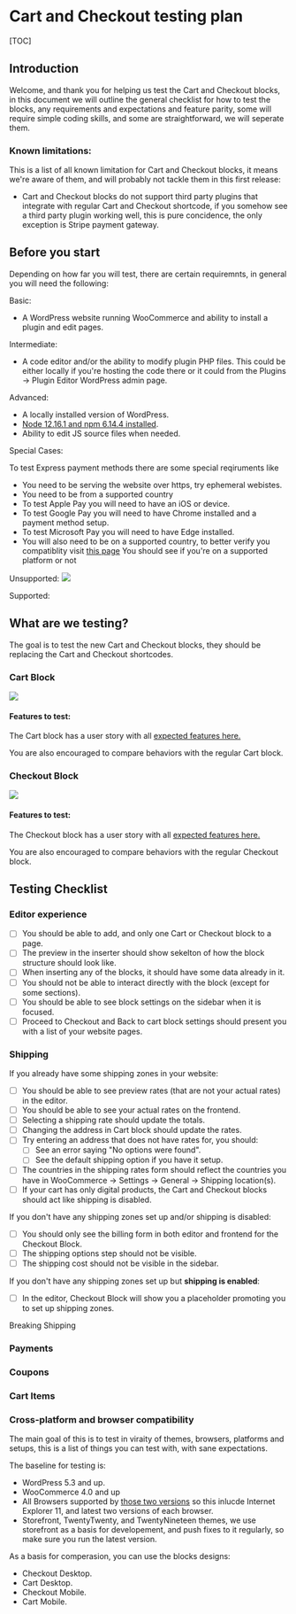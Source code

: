 <!--
taking a look from https://make.wordpress.org/test/handbook/call-for-testing/
note: there will be many grammar mistakes since grammarly doesn't work here, but I will run
this throu it later when I finish.
-->

# Cart and Checkout testing plan

[TOC]

## Introduction

Welcome, and thank you for helping us test the Cart and Checkout blocks,
in this document we will outline the general checklist for how to test
the blocks, any requirements and expectations and feature parity, some
will require simple coding skills, and some are straightforward, we will
seperate them.

### Known limitations:
<!-- Debating on where to put this section -->
This is a list of all known limitation for Cart and Checkout blocks, it means
we're aware of them, and will probably not tackle them in this first release:

- Cart and Checkout blocks do not support third party plugins that integrate with
	regular Cart and Checkout shortcode, if you somehow see a third party plugin working
	well, this is pure concidence, the only exception is Stripe payment gateway.

## Before you start

Depending on how far you will test, there are certain requiremnts, in general
you will need the following:

Basic:
- A WordPress website running WooCommerce and ability to install a plugin and edit pages.

Intermediate:
- A code editor and/or the ability to modify plugin PHP files.
	This could be either locally if you're hosting the code there or it could from the Plugins -> Plugin Editor
	WordPress admin page.

Advanced:
- A locally installed version of WordPress.
- [Node 12.16.1 and npm 6.14.4 installed](https://github.com/woocommerce/woocommerce-gutenberg-products-block/blob/master/package.json#L149-L150).
- Ability to edit JS source files when needed.

Special Cases:
<!-- This section should be moved to stripe payment testing -->
To test Express payment methods there are some special reqiruments like
- You need to be serving the website over https, try ephemeral webistes.
- You need to be from a supported country <!-- Nadir: not yet sure about this condition and what kind of countries are exaclty supported or not. -->
- To test Apple Pay you will need to have an iOS or device.
- To test Google Pay you will need to have Chrome installed and a payment method setup.
- To test Microsoft Pay you will need to have Edge installed.
- You will also need to be on a supported country, to better verify you compatiblity visit
	[this page](https://stripe.com/docs/stripe-js/elements/payment-request-button#react-overview)
	You should see if you're on a supported platform or not

Unsupported:
![](https://i.imgur.com/EpkFrat.png)

Supported:
<!-- someone should screenshot it for me -->


## What are we testing?

The goal is to test the new Cart and Checkout blocks, they should be replacing
the Cart and Checkout shortcodes.

### Cart Block

![](https://i.imgur.com/mcbXgqV.png)

#### Features to test:

The Cart block has a user story with all [expected features here.](https://github.com/woocommerce/woocommerce-gutenberg-products-block/issues/1289)
<!-- debating whether we should be linking to the epic, or copying the epic
content here, in both cases, the epic should be cleaned and features that are
not valid for this MVP should be deleted to avoid confusion. -->
You are also encouraged to compare behaviors with the regular Cart block.


### Checkout Block

![](https://i.imgur.com/9KhYK2L.png)

#### Features to test:

The Checkout block has a user story with all [expected features here.](https://github.com/woocommerce/woocommerce-gutenberg-products-block/issues/1294)
<!-- same comment as above -->
You are also encouraged to compare behaviors with the regular Checkout block.

## Testing Checklist

### Editor experience

- [ ] You should be able to add, and only one Cart or Checkout block to a page.
- [ ] The preview in the inserter should show sekelton of how the block structure should look like.
- [ ] When inserting any of the blocks, it should have some data already in it.
- [ ] You should not be able to interact directly with the block (except for some sections).
- [ ] You should be able to see block settings on the sidebar when it is focused.
- [ ] Proceed to Checkout and Back to cart block settings should present you with a list of your website pages.

### Shipping

If you already have some shipping zones in your website:

- [ ] You should be able to see preview rates (that are not your actual rates) in the editor.
- [ ] You should be able to see your actual rates on the frontend.
- [ ] Selecting a shipping rate should update the totals.
- [ ] Changing the address in Cart block should update the rates.
- [ ] Try entering an address that does not have rates for, you should:
	- [ ] See an error saying "No options were found".
	- [ ] See the default shipping option if you have it setup.
- [ ] The countries in the shipping rates form should reflect the countries you have in WooCommerce -> Settings -> General -> Shipping location(s).
- [ ] If your cart has only digital products, the Cart and Checkout blocks should act like shipping is disabled.

If you don't have any shipping zones set up and/or shipping is disabled:

- [ ] You should only see the billing form in both editor and frontend for the Checkout Block.
- [ ] The shipping options step should not be visible.
- [ ] The shipping cost should not be visible in the sidebar.

If you don't have any shipping zones set up but **shipping is enabled**:

- [ ] In the editor, Checkout Block will show you a placeholder promoting you to set up shipping zones.

Breaking Shipping

<!-- include here all cases in which we can break shipping -->

<!-- As I was writing, I discovered I went too deep into feature details that can be covered by user story in the epics, so I'm leaving those details for now and focusing on more testing sides -->

### Payments

### Coupons

### Cart Items

### Cross-platform and browser compatibility

The main goal of this is to test in viraity of themes, browsers, platforms and setups, this is a list of things you can test with, with sane expectations.

The baseline for testing is:
- WordPress 5.3 and up.
- WooCommerce 4.0 and up
- All Browsers supported by [those two versions](https://make.wordpress.org/core/handbook/best-practices/browser-support/) so this inlucde Internet Explorer 11, and latest two versions of each browser.
- Storefront, TwentyTwenty, and TwentyNineteen themes, we use storefront as a basis for developement, and push fixes to it regularly, so make sure you run the latest version.

As a basis for comperasion, you can use the blocks designs:

- Checkout Desktop.
- Cart Desktop.
- Checkout Mobile.
- Cart Mobile.